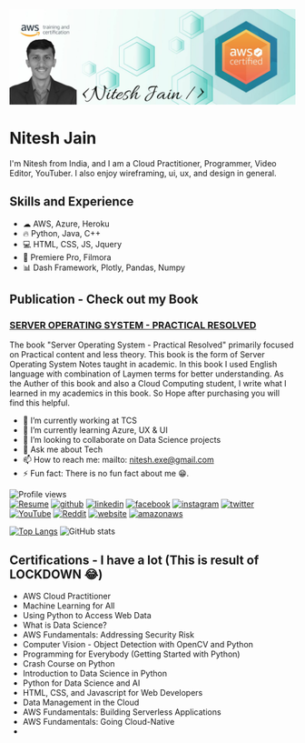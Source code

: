 ![AWS Cloud Practitioner](https://github.com/initeshjain/initeshjain/blob/main/Banner_1500x500.png)

# Nitesh Jain
I'm Nitesh from India, and I am a Cloud Practitioner, Programmer, Video Editor, YouTuber. I also enjoy wireframing, ui, ux, and design in general. 

## Skills and Experience
* ☁ AWS, Azure, Heroku
* 🔥 Python, Java, C++
* 💻 HTML, CSS, JS, Jquery
* 🎥 Premiere Pro, Filmora
* 📊 Dash Framework, Plotly, Pandas, Numpy

## Publication - Check out my Book
### [SERVER OPERATING SYSTEM - PRACTICAL RESOLVED](https://www.amazon.in/dp/B08DN24G5P) 
The book "Server Operating System - Practical Resolved" primarily focused on Practical content and less theory. This book is the form of Server Operating System Notes taught in academic. In this book I used English language with combination of Laymen terms for better understanding. As the Auther of this book and also a Cloud Computing student, I write what I learned in my academics in this book. So Hope after purchasing you will find this helpful.

- 🔭 I’m currently working at TCS 
- 🌱 I’m currently learning Azure, UX & UI
- 👯 I’m looking to collaborate on Data Science projects 
- 💬 Ask me about Tech 
- 📫 How to reach me: mailto: nitesh.exe@gmail.com 
- ⚡ Fun fact: There is no fun fact about me 😁. 

![Profile views](https://gpvc.arturio.dev/initeshjain)  
[<img src='https://cdn.jsdelivr.net/npm/simple-icons@3.0.1/icons/readthedocs.svg' alt='Resume' height='40'>](https://drive.google.com/file/d/1PchoDGcKEq4ySianstfoJRhEHRy8De8-/view?usp=sharing)
[<img src='https://cdn.jsdelivr.net/npm/simple-icons@3.0.1/icons/github.svg' alt='github' height='40'>](https://github.com/initeshjain)  [<img src='https://cdn.jsdelivr.net/npm/simple-icons@3.0.1/icons/linkedin.svg' alt='linkedin' height='40'>](https://www.linkedin.com/in/initeshjain/)  [<img src='https://cdn.jsdelivr.net/npm/simple-icons@3.0.1/icons/facebook.svg' alt='facebook' height='40'>](https://www.facebook.com/initeshjain)  [<img src='https://cdn.jsdelivr.net/npm/simple-icons@3.0.1/icons/instagram.svg' alt='instagram' height='40'>](https://www.instagram.com/initeshjain/)  [<img src='https://cdn.jsdelivr.net/npm/simple-icons@3.0.1/icons/twitter.svg' alt='twitter' height='40'>](https://twitter.com/initeshjain)  [<img src='https://cdn.jsdelivr.net/npm/simple-icons@3.0.1/icons/youtube.svg' alt='YouTube' height='40'>](https://www.youtube.com/channel/techpy)  [<img src='https://cdn.jsdelivr.net/npm/simple-icons@3.0.1/icons/reddit.svg' alt='Reddit' height='40'>](https://www.reddit.com/user/initeshjain)  [<img src='https://cdn.jsdelivr.net/npm/simple-icons@3.0.1/icons/icloud.svg' alt='website' height='40'>](techpy.in)  [<img src='https://cdn.jsdelivr.net/npm/simple-icons@3.0.1/icons/amazonaws.svg' alt='amazonaws' height='40'>](https://drive.google.com/file/d/1tkxeXQCy5sgh2Gz5iq1QARe5xK1Ekj3c/view)  

[![Top Langs](https://github-readme-stats.vercel.app/api/top-langs/?username=initeshjain)](https://github.com/anuraghazra/github-readme-stats) ![GitHub stats](https://github-readme-stats.vercel.app/api?username=initeshjain&show_icons=true)  

## Certifications - I have a lot (This is result of LOCKDOWN 😂)
* AWS Cloud Practitioner 
* Machine Learning for All 
* Using Python to Access Web Data 
* What is Data Science? 
* AWS Fundamentals: Addressing Security Risk 
* Computer Vision - Object Detection with OpenCV and Python 
* Programming for Everybody (Getting Started with Python) 
* Crash Course on Python 
* Introduction to Data Science in Python 
* Python for Data Science and AI 
* HTML, CSS, and Javascript for Web Developers 
* Data Management in the Cloud 
* AWS Fundamentals: Building Serverless Applications 
* AWS Fundamentals: Going Cloud-Native 
*
